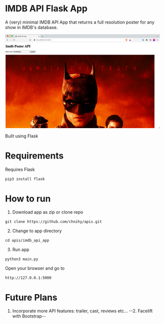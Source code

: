 # IMDB API Flask App

A (very) minimal IMDB API App that returns a full resolution poster for any show in IMDB's database.  

<img src="/static/preview.png" alt="preview">

Built using Flask

# Requirements
Requires Flask
```bash
pip3 install flask
```	

# How to run
1. Download app as zip or clone repo
```
git clone https://github.com/chnihy/apis.git
```

2. Change to app directory
```
cd apis/imdb_api_app
```

3. Run app
```
python3 main.py
```

Open your browser and go to
```
http://127.0.0.1:5000
```

# Future Plans
1. Incorporate more API features: trailer, cast, reviews etc...
--2. Facelift with Bootstrap--
